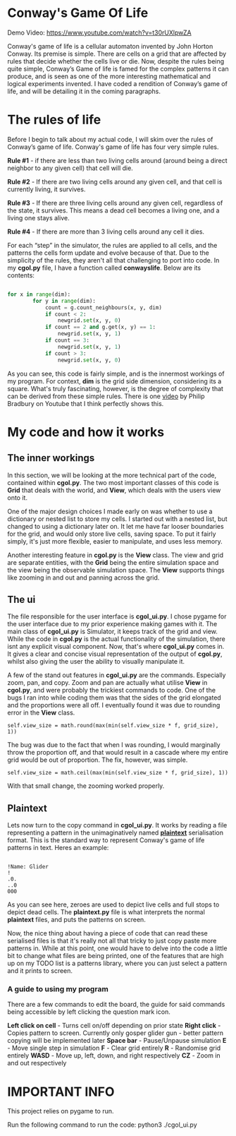 # Conway's Game Of Life
Demo Video: <https://www.youtube.com/watch?v=t30rUXlpwZA>


Conway's game of life is a cellular automaton invented by John Horton Conway. Its premise is simple. There are cells on a grid that are affected by rules that decide whether the cells live or die. Now, despite the rules being quite simple, Conway’s Game of life is famed for the complex patterns it can produce, and is seen as one of the more interesting mathematical and logical experiments invented. I have coded a rendition of Conway’s game of life, and will be detailing it in the coming paragraphs.


# The rules of life


Before I begin to talk about my actual code, I will skim over the rules of Conway’s game of life. Conway's game of life has four very simple rules.
 
**Rule #1** - if there are less than two living cells around (around being a direct neighbor to any given cell) that cell will die.

**Rule #2** - If there are two living cells around any given cell, and that cell is currently living, it survives.

**Rule #3** - If there are three living cells around any given cell, regardless of the state, it survives. This means a dead cell becomes a living one, and a living one stays alive.

**Rule #4** - If there are more than 3 living cells around any cell it dies.


 For each “step” in the simulator, the rules are applied to all cells, and the patterns the cells form update and evolve because of that. Due to the simplicity of the rules, they aren't all that challenging to port into code. In my **cgol.py** file, I have a function called **conwayslife**. Below are its contents:


```python

for x in range(dim):
        for y in range(dim):
            count = g.count_neighbours(x, y, dim)
            if count < 2:
                newgrid.set(x, y, 0)
            if count == 2 and g.get(x, y) == 1:
                newgrid.set(x, y, 1)
            if count == 3:
                newgrid.set(x, y, 1)
            if count > 3:
                newgrid.set(x, y, 0)

```
As you can see, this code is fairly simple, and is the innermost workings of my program. For context, **dim** is the grid side dimension, considering its a square. What's truly fascinating, however, is the degree of complexity that can be derived from these simple rules. There is one [video](https://youtu.be/xP5-iIeKXE8?si=sDXKXkCrovsNnCv_) by Philip Bradbury on Youtube that I think perfectly shows this. 



# My code and how it works


## The inner workings 


In this section, we will be looking at the more technical part of the code, contained within **cgol.py**. The two most important classes of this code is **Grid** that deals with the world, and **View**, which deals with the users view onto it.

One of the major design choices I made early on was whether to use a dictionary or nested list to store my cells. I started out with a nested list, but changed to using a dictionary later on. It let me have far looser boundaries for the grid, and would only store live cells, saving space. To put it fairly simply, it's just more flexible, easier to manipulate, and uses less memory. 

Another interesting feature in **cgol.py** is the **View** class. The view and grid are separate entities, with the **Grid** being the entire simulation space and the view being the observable simulation space. The **View** supports things like zooming in and out and panning across the grid. 


## The ui


The file responsible for the user interface is **cgol_ui.py**. I chose pygame for the user interface due to my prior experience making games with it. The main class of **cgol_ui.py** is Simulator, it keeps track of the grid and view. While the code in **cgol.py** is the actual functionality of the simulation, there isnt any explicit visual component. Now, that's where **cgol_ui.py** comes in. It gives a clear and concise visual representation of the output of **cgol.py**, whilst also giving the user the ability to visually manipulate it.


A few of the stand out features in **cgol_ui.py** are the commands. Especially zoom, pan, and copy. Zoom and pan are actually what utilise **View** in **cgol.py**, and were probably the trickiest commands to code. One of the bugs I ran into while coding them was that the sides of the grid elongated and the proportions were all off. I eventually found it was due to rounding error in the **View** class.


```
self.view_size = math.round(max(min(self.view_size * f, grid_size), 1))
```


The bug was due to the fact that when I was rounding, I would marginally throw the proportion off, and that would result in a cascade where my entire grid would be out of proportion. The fix, however, was simple.


```
self.view_size = math.ceil(max(min(self.view_size * f, grid_size), 1))
```


With that small change, the zooming worked properly. 


## Plaintext


Lets now turn to the copy command in **cgol_ui.py**. It works by reading a file representing a pattern in the unimaginatively named [**plaintext**](https://conwaylife.com/wiki/plaintext) serialisation format. This is the standard way to represent Conway's game of life patterns in text. Heres an example:



```

!Name: Glider
!
.0.
..0
000

```


As you can see here, zeroes are used to depict live cells and full stops to depict dead cells. The **plaintext.py** file is what interprets the normal **plaintext** files, and puts the patterns on screen. 


Now, the nice thing about having a piece of code that can read these serialised files is that it's really not all that tricky to just copy paste more patterns in. While at this point, one would have to delve into the code a little bit to change what files are being printed, one of the features that are high up on my TODO list is a patterns library, where you can just select a pattern and it prints to screen. 


### A guide to using my program


There are a few commands to edit the board, the guide for said commands being accessible by left clicking the question mark icon.


**Left click on cell** - Turns cell on/off depending on prior state
**Right click** - Copies pattern to screen. Currently only gosper glider gun - better pattern copying will be implemented later
**Space bar** - Pause/Unpause simulation
**E** - Move single step in simulation
**F** - Clear grid entirely
**R** - Randomise grid entirely
**WASD** - Move up, left, down, and right respectively
**CZ** - Zoom in and out respectively


# IMPORTANT INFO


This project relies on pygame to run.


Run the following command to run the code: python3 ./cgol_ui.py
